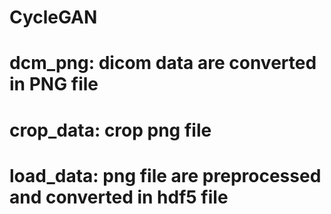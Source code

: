 # CycleGAN
# dcm_png: dicom data are converted in PNG file
# crop_data: crop png file
# load_data: png file are preprocessed and converted in hdf5 file 
